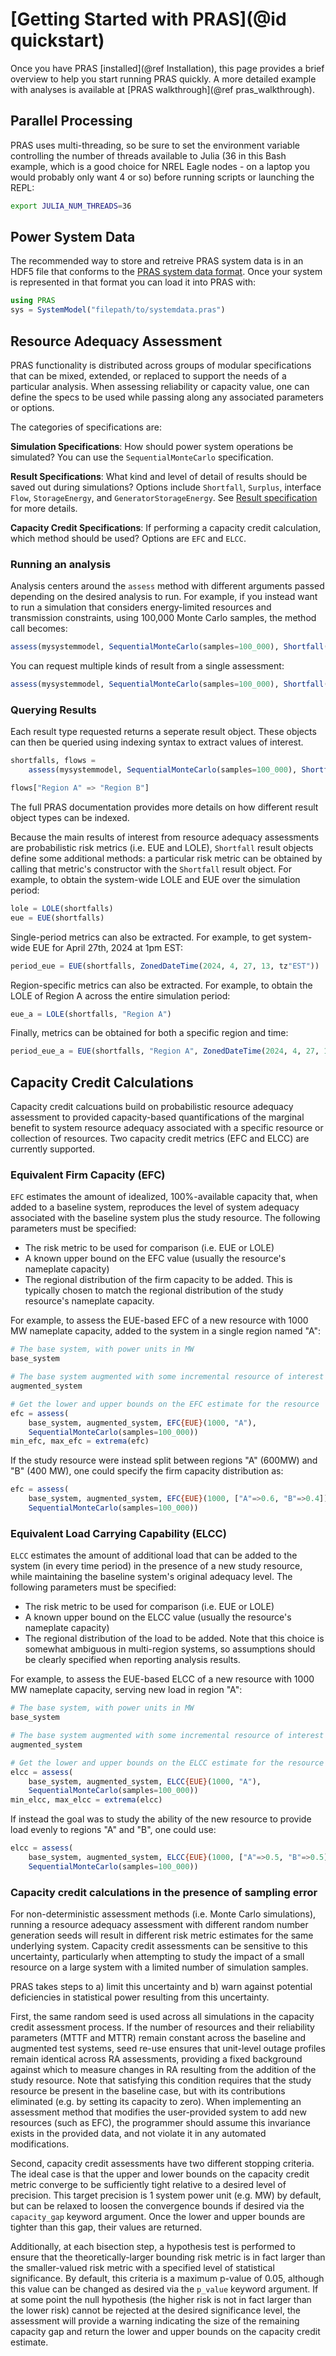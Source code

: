 # [Getting Started with PRAS](@id quickstart)

Once you have PRAS [installed](@ref Installation), this page provides a brief overview to help you start running PRAS quickly. A more detailed example with analyses is available at [PRAS walkthrough](@ref pras_walkthrough).

## Parallel Processing

PRAS uses multi-threading, so be sure to set the environment variable controlling the number of threads available to Julia (36 in this Bash example, which is a good choice for NREL Eagle nodes - on a laptop you would probably only want 4 or so) before running scripts or launching the REPL:

```sh
export JULIA_NUM_THREADS=36
```

## Power System Data

The recommended way to store and retreive PRAS system data is in an HDF5 file that conforms to the [PRAS system data format](./SystemModel_HDF5_spec.md). Once your system is represented in that format you can load it into PRAS with:

```julia
using PRAS
sys = SystemModel("filepath/to/systemdata.pras")
```

## Resource Adequacy Assessment

PRAS functionality is distributed across groups of modular specifications that can be mixed, extended, or replaced to support the needs of a particular analysis. When assessing reliability or capacity value, one can define the specs to be used while passing along any associated parameters or options.

The categories of specifications are:

**Simulation Specifications**: How should power system operations be simulated? You can use the `SequentialMonteCarlo` specification.

**Result Specifications**: What kind and level of detail of results should be saved out during simulations? Options include `Shortfall`, `Surplus`, interface `Flow`, `StorageEnergy`, and `GeneratorStorageEnergy`. See [Result specification](./PRAS/results.md) for more details.

**Capacity Credit Specifications**: If performing a capacity credit calculation, which method should be used? Options are `EFC` and `ELCC`.

### Running an analysis

Analysis centers around the `assess` method with different arguments passed depending on the desired analysis to run. For example, if you instead want to run a simulation that considers energy-limited resources and transmission constraints, using 100,000 Monte Carlo samples, the method call becomes:

```julia
assess(mysystemmodel, SequentialMonteCarlo(samples=100_000), Shortfall())
```

You can request multiple kinds of result from a single assessment:

```julia
assess(mysystemmodel, SequentialMonteCarlo(samples=100_000), Shortfall(), Flow())
```

### Querying Results

Each result type requested returns a seperate result object. These objects can then be queried using indexing syntax to extract values of interest.

```julia
shortfalls, flows =
    assess(mysystemmodel, SequentialMonteCarlo(samples=100_000), Shortfall(), Flow())

flows["Region A" => "Region B"]
```

The full PRAS documentation provides more details on how different result object types can be indexed.

Because the main results of interest from resource adequacy assessments are probabilistic risk metrics (i.e. EUE and LOLE), `Shortfall` result objects
define some additional methods: a particular risk metric can be obtained by calling that metric's constructor with the `Shortfall` result object. For example, to obtain the system-wide LOLE and EUE over the simulation period:

```julia
lole = LOLE(shortfalls)
eue = EUE(shortfalls)
```

Single-period metrics can also be extracted. For example, to get system-wide EUE for April 27th, 2024 at 1pm EST:

```julia
period_eue = EUE(shortfalls, ZonedDateTime(2024, 4, 27, 13, tz"EST"))
```

Region-specific metrics can also be extracted. For example, to obtain the LOLE of Region A across the entire simulation period:

```julia
eue_a = LOLE(shortfalls, "Region A")
```

Finally, metrics can be obtained for both a specific region and time:

```julia
period_eue_a = EUE(shortfalls, "Region A", ZonedDateTime(2024, 4, 27, 13, tz"EST"))
```

## Capacity Credit Calculations

Capacity credit calcuations build on probabilistic resource adequacy assessment to provided capacity-based quantifications of the marginal benefit to system resource adequacy associated with a specific resource or collection of resources. Two capacity credit metrics (EFC and ELCC) are currently supported.

### Equivalent Firm Capacity (EFC)

`EFC` estimates the amount of idealized, 100%-available capacity that, when added to a baseline system, reproduces the level of system adequacy associated
with the baseline system plus the study resource. The following parameters must be specified:

 - The risk metric to be used for comparison (i.e. EUE or LOLE)
 - A known upper bound on the EFC value (usually the resource's nameplate
   capacity)
 - The regional distribution of the firm capacity to be added. This is
   typically chosen to match the regional distribution of the study resource's
   nameplate capacity.

For example, to assess the EUE-based EFC of a new resource with 1000 MW nameplate capacity, added to the system in a single region named "A":

```julia
# The base system, with power units in MW
base_system

# The base system augmented with some incremental resource of interest
augmented_system

# Get the lower and upper bounds on the EFC estimate for the resource
efc = assess(
    base_system, augmented_system, EFC{EUE}(1000, "A"),
    SequentialMonteCarlo(samples=100_000))
min_efc, max_efc = extrema(efc)
```

If the study resource were instead split between regions "A" (600MW) and "B" (400 MW), one could specify the firm capacity distribution as:

```julia
efc = assess(
    base_system, augmented_system, EFC{EUE}(1000, ["A"=>0.6, "B"=>0.4]),
    SequentialMonteCarlo(samples=100_000))
```

### Equivalent Load Carrying Capability (ELCC)

`ELCC` estimates the amount of additional load that can be added to the system (in every time period) in the presence of a new study resource, while maintaining the baseline system's original adequacy level. The following parameters must be specified:

 - The risk metric to be used for comparison (i.e. EUE or LOLE)
 - A known upper bound on the ELCC value (usually the resource's nameplate
   capacity)
 - The regional distribution of the load to be added. Note that this choice is
   somewhat ambiguous in multi-region systems, so assumptions should be clearly
   specified when reporting analysis results.

For example, to assess the EUE-based ELCC of a new resource with 1000 MW nameplate capacity, serving new load in region "A":

```julia
# The base system, with power units in MW
base_system

# The base system augmented with some incremental resource of interest
augmented_system

# Get the lower and upper bounds on the ELCC estimate for the resource
elcc = assess(
    base_system, augmented_system, ELCC{EUE}(1000, "A"),
    SequentialMonteCarlo(samples=100_000))
min_elcc, max_elcc = extrema(elcc)
```

If instead the goal was to study the ability of the new resource to provide load evenly to regions "A" and "B", one could use:

```julia
elcc = assess(
    base_system, augmented_system, ELCC{EUE}(1000, ["A"=>0.5, "B"=>0.5]),
    SequentialMonteCarlo(samples=100_000))
```

### Capacity credit calculations in the presence of sampling error

For non-deterministic assessment methods (i.e. Monte Carlo simulations), running a resource adequacy assessment with different random number generation seeds will result in different risk metric estimates for the same underlying system. Capacity credit assessments can be sensitive to this uncertainty, particularly when attempting to study the impact of a small resource on a large system with a limited number of simulation samples. 

PRAS takes steps to a) limit this uncertainty and b) warn against potential deficiencies in statistical power resulting from this uncertainty.

First, the same random seed is used across all simulations in the capacity credit assessment process. If the number of resources and their reliability parameters (MTTF and MTTR) remain constant across the baseline and augmented test systems, seed re-use ensures that unit-level outage profiles remain identical across RA assessments, providing a fixed background against which to measure changes in RA resulting from the addition of the study resource. Note that satisfying this condition requires that the study resource be present in the baseline case, but with its contributions eliminated (e.g. by setting its capacity to zero). When implementing an assessment method that modifies the user-provided system to add new resources (such as EFC), the programmer should assume this invariance exists in the provided data, and not violate it in any automated modifications.

Second, capacity credit assessments have two different stopping criteria. The ideal case is that the upper and lower bounds on the capacity credit metric converge to be sufficiently tight relative to a desired level of precision. This target precision is 1 system power unit (e.g. MW) by default, but can be relaxed to loosen the convergence bounds if desired via the `capacity_gap` keyword argument. Once the lower and upper bounds are tighter than this gap, their values are returned.

Additionally, at each bisection step, a hypothesis test is performed to ensure that the theoretically-larger bounding risk metric is in fact larger than the smaller-valued risk metric with a specified level of statistical significance. By default, this criteria is a maximum p-value of 0.05, although this value can be changed as desired via the `p_value` keyword argument. If at some point the null hypothesis (the higher risk is not in fact larger than the lower risk) cannot be rejected at the desired significance level, the assessment will provide a warning indicating the size of the remaining capacity gap and return the lower and upper bounds on the capacity credit estimate.
